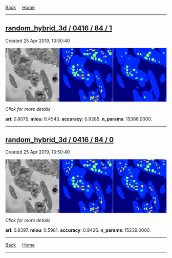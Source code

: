 
[Back](..)&nbsp;&nbsp;&nbsp;&nbsp;&nbsp;[Home](https://leapmanlab.github.io/snapshots)

---

<div class="summary"><a href="1"><h2>random_hybrid_3d / 0416 / 84 / 1</h2></a><p>Created 25 Apr 2019, 13:50:40
</p><a href="1"><img src="1/media/summary.png" align="center"></a><p>
<i>Click for more details</i>
</p></div>

**ari**: 0.8075. **miou**: 0.4543. **accuracy**: 0.9285. **n_params**: 15386.0000. 

---

<div class="summary"><a href="0"><h2>random_hybrid_3d / 0416 / 84 / 0</h2></a><p>Created 25 Apr 2019, 13:50:40
</p><a href="0"><img src="0/media/summary.png" align="center"></a><p>
<i>Click for more details</i>
</p></div>

**ari**: 0.8397. **miou**: 0.5981. **accuracy**: 0.9426. **n_params**: 15239.0000. 

---

[Back](..)&nbsp;&nbsp;&nbsp;&nbsp;&nbsp;[Home](https://leapmanlab.github.io/snapshots)

---